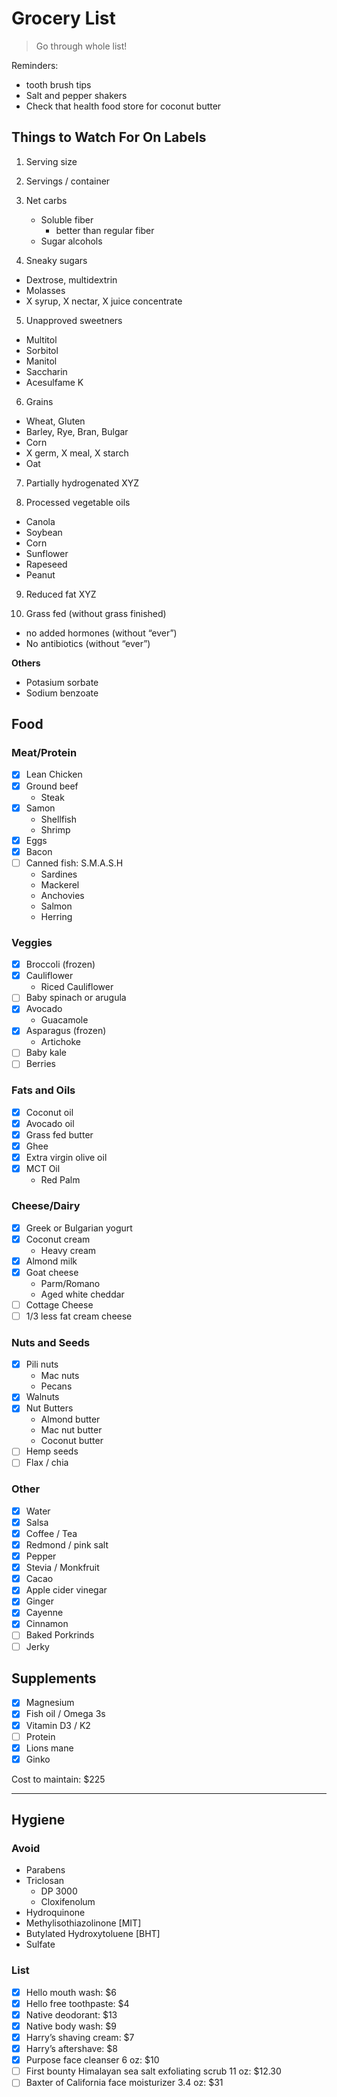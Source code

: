 # Grocery List

> Go through whole list!

Reminders:

- tooth brush tips
- Salt and pepper shakers
- Check that health food store for coconut butter

## Things to Watch For On Labels
1. Serving size

2. Servings / container

3. Net carbs
	- Soluble fiber
		- better than regular fiber
	- Sugar alcohols

4. Sneaky sugars
- Dextrose, multidextrin
- Molasses
- X syrup, X nectar, X juice concentrate 

5. Unapproved sweetners
- Multitol
- Sorbitol
- Manitol
- Saccharin
- Acesulfame K

6. Grains
- Wheat, Gluten
- Barley, Rye, Bran, Bulgar
- Corn
- X germ, X meal, X starch
- Oat

7. Partially hydrogenated XYZ

8. Processed vegetable oils
- Canola 
- Soybean
- Corn
- Sunflower
- Rapeseed
- Peanut

9. Reduced fat XYZ

10. Grass fed (without grass finished)
- no added hormones (without “ever”)
- No antibiotics (without “ever”)

**Others**

- Potasium sorbate
- Sodium benzoate


## Food

### Meat/Protein

- [x] Lean Chicken 
- [x] Ground beef
	- Steak
- [x] Samon
	- Shellfish
	- Shrimp
- [x] Eggs 
- [x] Bacon
- [ ] Canned fish: S.M.A.S.H
	- Sardines
	- Mackerel
	- Anchovies 
	- Salmon 
	- Herring

### Veggies

- [x] Broccoli (frozen)
- [x] Cauliflower
	- Riced Cauliflower
- [ ] Baby spinach or arugula 
- [x] Avocado 
	- Guacamole
- [x] Asparagus (frozen)
	- Artichoke 
- [ ] Baby kale
- [ ] Berries

### Fats and Oils

- [x] Coconut oil 
- [x] Avocado oil 
- [x] Grass fed butter 
- [x] Ghee
- [x] Extra virgin olive oil 
- [x] MCT Oil
	- Red Palm

### Cheese/Dairy

- [x] Greek or Bulgarian yogurt
- [x] Coconut cream 
	- Heavy cream
- [x] Almond milk
- [x] Goat cheese
	- Parm/Romano
	- Aged white cheddar
- [ ] Cottage Cheese
- [ ] 1/3 less fat cream cheese

### Nuts and Seeds

- [x] Pili nuts 
	- Mac nuts 
	- Pecans
- [x] Walnuts 
- [x] Nut Butters 
	- Almond butter
	- Mac nut butter
	- Coconut butter
- [ ] Hemp seeds
- [ ] Flax / chia

### Other

- [x] Water
- [x] Salsa
- [x] Coffee / Tea 
- [x] Redmond / pink salt
- [x] Pepper
- [x] Stevia / Monkfruit
- [x] Cacao 
- [x] Apple cider vinegar 
- [x] Ginger 
- [x] Cayenne 
- [x] Cinnamon
- [ ] Baked Porkrinds
- [ ] Jerky

## Supplements 
- [x] Magnesium
- [x] Fish oil / Omega 3s
- [x] Vitamin D3 / K2
- [ ] Protein
- [x] Lions mane 
- [x] Ginko

Cost to maintain: $225

___
## Hygiene

### Avoid

- Parabens 
- Triclosan
	- DP 3000
	- Cloxifenolum
- Hydroquinone
- Methylisothiazolinone [MIT]
- Butylated Hydroxytoluene [BHT]
- Sulfate

### List
- [x] Hello mouth wash: $6
- [x] Hello free toothpaste: $4
- [x] Native deodorant: $13
- [x] Native body wash: $9
- [x] Harry’s shaving cream: $7
- [x] Harry’s aftershave: $8
- [x] Purpose face cleanser 6 oz: $10
- [ ] First bounty Himalayan sea salt exfoliating scrub 11 oz: $12.30
- [ ] Baxter of California face moisturizer 3.4 oz: $31

